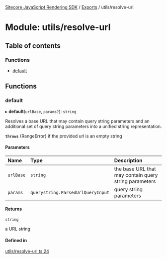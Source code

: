 [Sitecore JavaScript Rendering SDK](../README.md) / [Exports](../modules.md) / utils/resolve-url

# Module: utils/resolve-url

## Table of contents

### Functions

- [default](utils_resolve_url.md#default)

## Functions

### default

▸ **default**(`urlBase`, `params?`): `string`

Resolves a base URL that may contain query string parameters and an additional set of query
string parameters into a unified string representation.

**`throws`** {RangeError} if the provided url is an empty string

#### Parameters

| Name | Type | Description |
| :------ | :------ | :------ |
| `urlBase` | `string` | the base URL that may contain query string parameters |
| `params` | `querystring.ParsedUrlQueryInput` | query string parameters |

#### Returns

`string`

a URL string

#### Defined in

[utils/resolve-url.ts:24](https://github.com/Sitecore/jss/blob/e49fd4cc/packages/sitecore-jss/src/utils/resolve-url.ts#L24)

